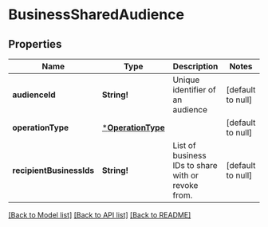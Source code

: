 # BusinessSharedAudience

## Properties
Name | Type | Description | Notes
------------ | ------------- | ------------- | -------------
**audienceId** | **String!** | Unique identifier of an audience | [default to null]
**operationType** | [***OperationType**](OperationType.md) |  | [default to null]
**recipientBusinessIds** | **String!** | List of business IDs to share with or revoke from. | [default to null]

[[Back to Model list]](../README.md#documentation-for-models) [[Back to API list]](../README.md#documentation-for-api-endpoints) [[Back to README]](../README.md)


